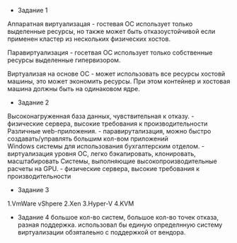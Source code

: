 - Задание 1

Аппаратная виртуализацая - гостевая ОС использует только выделенные ресурсы, но также может быть отказоустойчивой если применен кластер из нескольких физических хостов.

Паравиртуализация - госетвая ОС использует только собственные ресурсы выделенные гипервизором.

Виртуализая на основе ОС - может использовать все ресурсы хостовй машины, это может экономить ресурсы. При этом контейнер и хостовая машина должны быть на одинаковом ядре.

- Задание 2

Высоконагруженная база данных, чувствительная к отказу. - физические сервера, высокие требования к производительности
Различные web-приложения. - паравирутализация, можно быстро создавать/управлять большим кол-вом приложений  
Windows системы для использования бухгалтерским отделом. - виртуализация уровня ОС, легко бэкапировать, клонировать, масштабировать
Системы, выполняющие высокопроизводительные расчеты на GPU. - физические сервера, высокие требования к производительности

- Задание 3

1.VmWare vShpere
2.Xen
3.Hyper-V
4.KVM

- Задание 4
большое кол-во систем, большое кол-во точек отказа, разная поддержка.
использовал бы единую определнную систему виртуализации обзяталеьно с поддержкой от вендора.